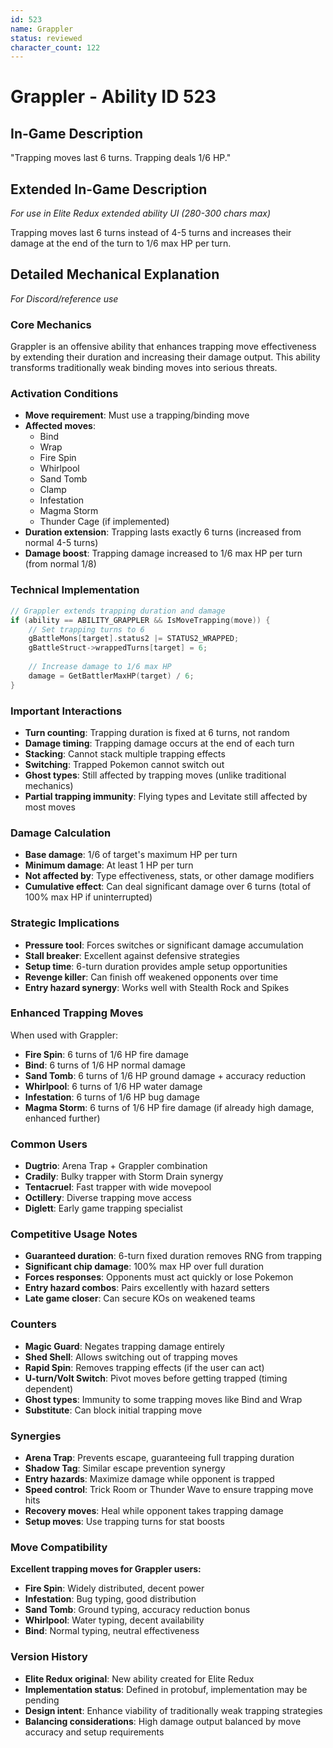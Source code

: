 ```yaml
---
id: 523
name: Grappler
status: reviewed
character_count: 122
---
```


# Grappler - Ability ID 523

## In-Game Description
"Trapping moves last 6 turns. Trapping deals 1/6 HP."

## Extended In-Game Description
*For use in Elite Redux extended ability UI (280-300 chars max)*

Trapping moves last 6 turns instead of 4-5 turns and increases their damage at the end of the turn to 1/6 max HP per turn. 

## Detailed Mechanical Explanation
*For Discord/reference use*

### Core Mechanics
Grappler is an offensive ability that enhances trapping move effectiveness by extending their duration and increasing their damage output. This ability transforms traditionally weak binding moves into serious threats.

### Activation Conditions  
- **Move requirement**: Must use a trapping/binding move
- **Affected moves**: 
  - Bind
  - Wrap
  - Fire Spin
  - Whirlpool
  - Sand Tomb
  - Clamp
  - Infestation
  - Magma Storm
  - Thunder Cage (if implemented)
- **Duration extension**: Trapping lasts exactly 6 turns (increased from normal 4-5 turns)
- **Damage boost**: Trapping damage increased to 1/6 max HP per turn (from normal 1/8)

### Technical Implementation
```c
// Grappler extends trapping duration and damage
if (ability == ABILITY_GRAPPLER && IsMoveTrapping(move)) {
    // Set trapping turns to 6
    gBattleMons[target].status2 |= STATUS2_WRAPPED;
    gBattleStruct->wrappedTurns[target] = 6;
    
    // Increase damage to 1/6 max HP
    damage = GetBattlerMaxHP(target) / 6;
}
```

### Important Interactions
- **Turn counting**: Trapping duration is fixed at 6 turns, not random
- **Damage timing**: Trapping damage occurs at the end of each turn
- **Stacking**: Cannot stack multiple trapping effects
- **Switching**: Trapped Pokemon cannot switch out
- **Ghost types**: Still affected by trapping moves (unlike traditional mechanics)
- **Partial trapping immunity**: Flying types and Levitate still affected by most moves

### Damage Calculation
- **Base damage**: 1/6 of target's maximum HP per turn
- **Minimum damage**: At least 1 HP per turn
- **Not affected by**: Type effectiveness, stats, or other damage modifiers
- **Cumulative effect**: Can deal significant damage over 6 turns (total of 100% max HP if uninterrupted)

### Strategic Implications
- **Pressure tool**: Forces switches or significant damage accumulation
- **Stall breaker**: Excellent against defensive strategies
- **Setup time**: 6-turn duration provides ample setup opportunities
- **Revenge killer**: Can finish off weakened opponents over time
- **Entry hazard synergy**: Works well with Stealth Rock and Spikes

### Enhanced Trapping Moves
When used with Grappler:
- **Fire Spin**: 6 turns of 1/6 HP fire damage
- **Bind**: 6 turns of 1/6 HP normal damage  
- **Sand Tomb**: 6 turns of 1/6 HP ground damage + accuracy reduction
- **Whirlpool**: 6 turns of 1/6 HP water damage
- **Infestation**: 6 turns of 1/6 HP bug damage
- **Magma Storm**: 6 turns of 1/6 HP fire damage (if already high damage, enhanced further)

### Common Users
- **Dugtrio**: Arena Trap + Grappler combination
- **Cradily**: Bulky trapper with Storm Drain synergy
- **Tentacruel**: Fast trapper with wide movepool
- **Octillery**: Diverse trapping move access
- **Diglett**: Early game trapping specialist

### Competitive Usage Notes
- **Guaranteed duration**: 6-turn fixed duration removes RNG from trapping
- **Significant chip damage**: 100% max HP over full duration
- **Forces responses**: Opponents must act quickly or lose Pokemon
- **Entry hazard combos**: Pairs excellently with hazard setters
- **Late game closer**: Can secure KOs on weakened teams

### Counters
- **Magic Guard**: Negates trapping damage entirely
- **Shed Shell**: Allows switching out of trapping moves
- **Rapid Spin**: Removes trapping effects (if the user can act)
- **U-turn/Volt Switch**: Pivot moves before getting trapped (timing dependent)
- **Ghost types**: Immunity to some trapping moves like Bind and Wrap
- **Substitute**: Can block initial trapping move

### Synergies
- **Arena Trap**: Prevents escape, guaranteeing full trapping duration
- **Shadow Tag**: Similar escape prevention synergy
- **Entry hazards**: Maximize damage while opponent is trapped
- **Speed control**: Trick Room or Thunder Wave to ensure trapping move hits
- **Recovery moves**: Heal while opponent takes trapping damage
- **Setup moves**: Use trapping turns for stat boosts

### Move Compatibility
**Excellent trapping moves for Grappler users:**
- **Fire Spin**: Widely distributed, decent power
- **Infestation**: Bug typing, good distribution
- **Sand Tomb**: Ground typing, accuracy reduction bonus
- **Whirlpool**: Water typing, decent availability
- **Bind**: Normal typing, neutral effectiveness

### Version History
- **Elite Redux original**: New ability created for Elite Redux
- **Implementation status**: Defined in protobuf, implementation may be pending
- **Design intent**: Enhance viability of traditionally weak trapping strategies
- **Balancing considerations**: High damage output balanced by move accuracy and setup requirements